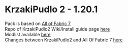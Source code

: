 # KrzakiPudlo 2 - 1.20.1

Pack is based on [All of Fabric 7](https://www.curseforge.com/minecraft/modpacks/all-of-fabric-7) <br>
Repo of KrzakiPudlo2 Wiki/Install guide page [here](https://github.com/mr00k3/KrzakiPudlo2-webpage) <br>
Modlist available [here](/MODLIST.md) <br>
Changes between KrzakiPudlo2 and All Of Fabric 7 [here](/changelogs/changelog_mods_2.5.2kp2.md)